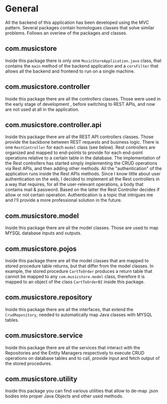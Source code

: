 # General
All the backend of this application has been developed using the MVC pattern. Several packages contain homologues classes that solve similar problems. Follows an overiew of the packages and classes.

## com.musicstore
Inside this package there is only one `MusicStoreApplication.java` class, that contains the `main` method of the backend application and a `corsFilter` that allows all the backend and frontend to run on a single machine.  

## com.musicstore.controller
Inside this package there are all the controllers classes. Those were used in the early stage of development , before switching to REST APIs, and now are not used at all in the application.  

## com.musicstore.controller.api
Inside this package there are all the REST API controllers classes. Those provide the backbone between REST requests and business logic. There is one `RestController` for each `model` class (see below). Rest controllers are organized and mapped to end-points to provide for each end-point operations relative to a certain table in the database. The implementation of the Rest controllers has started simply implementing the CRUD operations via Rest APIs, and then adding other methods. All the "authentication" of the application runs inside the Rest APIs methods. Since I know little about user authentication on the web, I decided to implement all the Rest controllers in a way that requires, for all the user-relevant operations, a body that contains mail & password. Based on the latter the Rest Controller decides if allow or not certain operation. Authentication is a topic that intrigues me and I'll provide a more professional solution in the future. 

## com.musicstore.model
Inside this package there are all the model classes. Those are used to map MYSQL database inputs and outputs. 

## com.musicstore.pojos
Inside this package there are all the model classes that are mapped to stored procedure table returns, but that differ from the model classes. In example, the stored procedure `CartToOrder` produces a return table that cannot be mapped to any `com.musicstore.model` class, therefore it is mapped to an object of the class `CartToOrderBI` inside this package. 

## com.musicstore.repository
Inside this package there are all the interfaces, that extend the `CrudRepository`, needed to automatically map Java classes with MYSQL tables. 

## com.musicstore.service
Inside this package there are all the services that interact with the Repositories and the Entity Managers respectively to execute CRUD operations on database tables and to call, provide input and fetch output of the stored procedures.

## com.musicstore.utility
Inside this package you can find various utilities that allow to de-map .json bodies into proper Java Objects and other used methods. 
